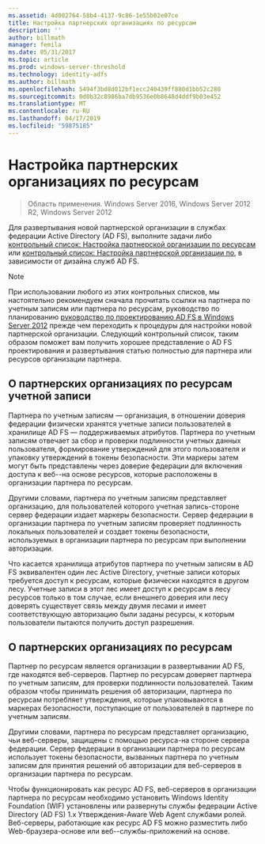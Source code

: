 ```yaml
---
ms.assetid: 4d002764-58b4-4137-9c86-1e55b02e07ce
title: Настройка партнерских организациях по ресурсам
description: ''
author: billmath
manager: femila
ms.date: 05/31/2017
ms.topic: article
ms.prod: windows-server-threshold
ms.technology: identity-adfs
ms.author: billmath
ms.openlocfilehash: 5494f3bd8d012bf1ecc240439ff880d1bb52c280
ms.sourcegitcommit: 0d0b32c8986ba7db9536e0b8648d4ddf9b03e452
ms.translationtype: MT
ms.contentlocale: ru-RU
ms.lasthandoff: 04/17/2019
ms.locfileid: "59875185"
---
```

# <a name="configuring-partner-organizations"></a>Настройка партнерских организациях по ресурсам

>Область применения. Windows Server 2016, Windows Server 2012 R2, Windows Server 2012

Для развертывания новой партнерской организации в службах федерации Active Directory \(AD FS\), выполните задачи либо [контрольный список: Настройка партнерской организации по ресурсам](Checklist--Configuring-the-Resource-Partner-Organization.md) или [контрольный список: Настройка партнерской организации по](Checklist--Configuring-the-Account-Partner-Organization.md), в зависимости от дизайна служб AD FS.  
  
> [!NOTE]  
> При использовании любого из этих контрольных списков, мы настоятельно рекомендуем сначала прочитать ссылки на партнера по учетным записям или партнера по ресурсам, руководство по планированию [руководство по проектированию AD FS в Windows Server 2012](https://technet.microsoft.com/library/dd807036.aspx) прежде чем переходить к процедуры для настройки новой партнерской организации. Следующий контрольный список, таким образом поможет вам получить хорошее представление о AD FS проектирования и развертывания статью полностью для партнера или ресурсов организации партнера.  
  
## <a name="about-account-partner-organizations"></a>О партнерских организациях по ресурсам учетной записи  
Партнера по учетным записям — организация, в отношении доверия федерации физически хранятся учетные записи пользователей в хранилище AD FS — поддерживаемых атрибутов. Партнера по учетным записям отвечает за сбор и проверки подлинности учетных данных пользователя, формирование утверждений для этого пользователя и упаковку утверждений в токены безопасности. Эти маркеры затем могут быть представлены через доверие федерации для включения доступа к веб-\-на основе ресурсов, которые расположены в организации партнера по ресурсам.  
  
Другими словами, партнера по учетным записям представляет организацию, для пользователей которого учетная запись\-стороне сервер федерации издает маркеры безопасности. Сервер федерации в организации партнера по учетным записям проверяет подлинность локальных пользователей и создает токены безопасности, используемых в организации партнера по ресурсам при выполнении авторизации.  
  
Что касается хранилища атрибутов партнера по учетным записям в AD FS эквивалентен один лес Active Directory, учетные записи которых требуется доступ к ресурсам, которые физически находятся в другом лесу. Учетные записи в этот лес имеет доступ к ресурсам в лесу ресурсов только в том случае, если внешнего доверия или лесу доверять существует связь между двумя лесами и имеет соответствующую авторизацию были заданы ресурсы, к которым пользователи пытаются получить доступ разрешения.  
  
## <a name="about-resource-partner-organizations"></a>О партнерских организациях по ресурсам  
Партнер по ресурсам является организации в развертывании AD FS, где находятся веб-серверов. Партнер по ресурсам доверяет партнера по учетным записям, для проверки подлинности пользователей. Таким образом чтобы принимать решения об авторизации, партнера по ресурсам потребляет утверждения, которые упаковываются в маркерах безопасности, поступающие от пользователей в партнере по учетным записям.  
  
Другими словами, партнера по ресурсам представляет организацию, чьи веб-серверы, защищены с помощью ресурса\-на стороне сервера федерации. Сервер федерации в организации партнера по ресурсам использует токены безопасности, вызванных партнера по учетным записям для принятия решений об авторизации для веб-серверов в организации партнера по ресурсам.  
  
Чтобы функционировать как ресурс AD FS, веб-серверов в организации партнера по ресурсам необходимо установить Windows Identity Foundation \(WIF\) установлены или развернуты службы федерации Active Directory \(AD FS\) 1.x Утверждения\-Aware Web Agent службами ролей. Веб-серверы, работающие как ресурс AD FS можно разместить либо Web\-браузера\-основе или веб-\-службы\-приложений на основе.  
